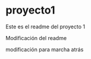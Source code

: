 # proyecto1
Este es el readme del proyecto 1

Modificación del readme

modificación para marcha atrás